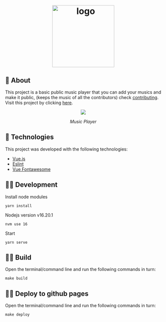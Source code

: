 <h1 align="center">
  <img alt="logo" src="https://i.imgur.com/iHflppC.png" width="200"/>
  <br>
</h1>

## :thinking: About

This project is a basic public music player that you can add your musics and make it public, (keeps the music of all the contributors) check [contributing](#user-content--add-your-music). Visit this project by clicking [here](https://basic-music-player.netlify.com/).

<div align="center">

![](https://i.imgur.com/8AYdnRt.gif)

*Music Player*

</div>

## :rocket: Technologies

This project was developed with the following technologies:

- [Vue.js](https://github.com/axios/axios)
- [Eslint](https://github.com/eslint/eslint)
- [Vue Fontawesome](https://github.com/FortAwesome/vue-fontawesome)
## 💁🏻 Development

Install node modules

    yarn install

Nodejs version v16.20.1

    nvm use 16

Start

    yarn serve

## 💁🏻 Build

Open the terminal/command line and run the following commands in turn:

    make build

## 💁🏻 Deploy to github pages

Open the terminal/command line and run the following commands in turn:

    make deploy

